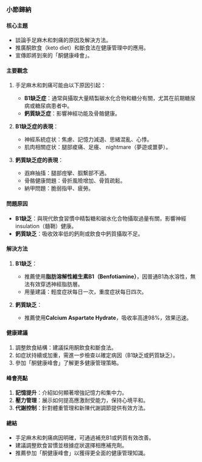 ### 小節歸納

#### 核心主題
- 談論手足麻木和刺痛的原因及解決方法。
- 推廣酮飲食（keto diet）和斷食法在健康管理中的應用。
- 宣傳即將到來的「酮健康峰會」。

#### 主要觀念
1. 手足麻木和刺痛可能由以下原因引起：
   - **B1缺乏症**：通常與攝取大量精製碳水化合物和糖分有關，尤其在前期糖尿病或糖尿病患者中。
   - **鈣質缺乏症**：影響神經功能及骨骼健康。

2. **B1缺乏症的表現**：
   - 神經系統症状：焦慮、記憶力減退、思緒混亂、心悸。
   - 肌肉相關症状：腿部痠痛、足癢、 nightmare（夢遊或噩夢）。

3. **鈣質缺乏症的表現**：
   - 遐麻抽搐：腿部痙攣、腘繫部不適。
   - 骨骼健康問題：骨折風險增加、骨質疏鬆。
   - 納甲問題：脆弱指甲、疲勞。

#### 問題原因
- **B1缺乏**：與現代飲食習慣中精製糖和碳水化合物攝取過量有關，影響神經 insulation（髓鞘）健康。
- **鈣質缺乏**：吸收效率低的鈣劑或飲食中鈣質攝取不足。

#### 解決方法
1. **B1缺乏**：
   - 推薦使用**脂肪溶解性維生素B1（Benfotiamine）**，因普通B1為水溶性，無法有效穿透神經脂肪層。
   - 用量建議：輕度症狀每日一次，重度症狀每日四次。

2. **鈣質缺乏**：
   - 推薦使用**Calcium Aspartate Hydrate**，吸收率高達98%，效果迅速。

#### 健康建議
1. 調整飲食結構：建議採用酮飲食和斷食法。
2. 如症狀持續或加重，需進一步檢查以確定病因（B1缺乏或鈣質缺乏）。
3. 參加「酮健康峰會」了解更多健康管理策略。

#### 峰會亮點
1. **記憶提升**：介紹如何顯著增強記憶力和集中力。
2. **壓力管理**：展示如何提高應激耐受能力，保持心境平和。
3. **代謝控制**：針對體重管理和新陳代謝調節提供有效方法。

#### 總結
- 手足麻木和刺痛病因明確，可通過補充B1或鈣質有效改善。
- 建議調整飲食習慣並根據症狀選擇相應補充劑。
- 推薦參加「酮健康峰會」以獲得更全面的健康管理知識。